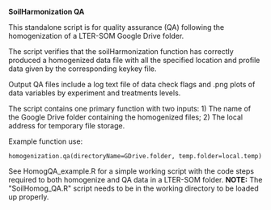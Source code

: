 **SoilHarmonization QA** 

This standalone script is for quality assurance (QA) following the homogenization of a LTER-SOM Google Drive folder.  

The script verifies that the soilHarmonization function has correctly produced a homogenized data file with all 
the specified location and profile data given by the corresponding keykey file. 

Output QA files include a log text file of data check flags and .png plots of data 
variables by experiment and treatments levels.

The script contains one primary function with two inputs: 1) The name of the Google Drive folder containing the 
homogenized files; 2) The local address for temporary file storage. 

Example function use:
```
homogenization.qa(directoryName=GDrive.folder, temp.folder=local.temp)
```

See HomogQA_example.R for a simple working script with the code steps required to both homogenize and QA data in 
a LTER-SOM folder. **NOTE:** The "SoilHomog_QA.R" script needs to be in the working directory to be loaded up properly. 
